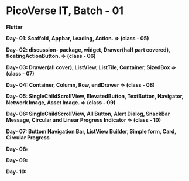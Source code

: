 # PicoVerse IT, Batch - 01
<b> Flutter

Day- 01: Scaffold, Appbar, Leading, Action. => (class - 05) <p>
Day- 02: discussion- package, widget, Drawer(half part covered), floatingActionButton. => (class - 06) <p>
Day- 03: Drawer(all cover), ListView, ListTile, Container, SizedBox => (class - 07) <p>
Day- 04: Container, Column, Row, endDrawer => (class - 08) <p>
Day- 05: SingleChildScrollView, ElevatedButton, TextButton, Navigator, Network Image, Asset Image. => (class - 09) <p>
Day- 06: SingleChildScrollView, All Button, Alert Dialog, SnackBar Message, Circular and Linear Progress Indicator => (class - 10) <p> 
Day- 07: Buttom Navigation Bar, ListView Builder, Simple form, Card, Circular Progress <p>
Day- 08: <p>
Day- 09: <p>
Day- 10: <p>
